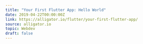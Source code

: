 ```yaml
---
title: "Your First Flutter App: Hello World"
date: 2019-04-22T00:00:00Z
link: https://alligator.io/flutter/your-first-flutter-app/
source: alligator.io
topic: Webdev
draft: false
---
```

